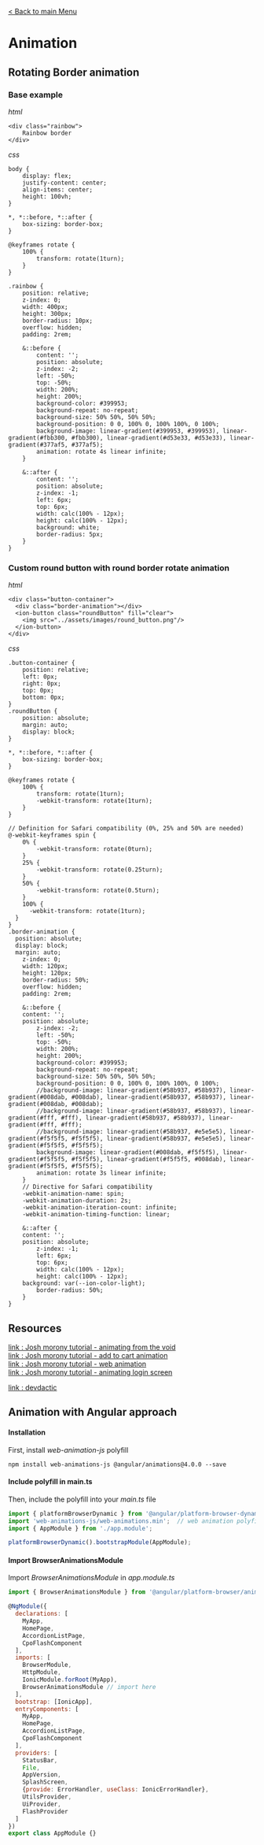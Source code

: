 [< Back to main Menu](https://github.com/gsoulie/Mobile-App-Development/blob/master/ionic2-test.md)    

# Animation

## Rotating Border animation

### Base example

*html*

```
<div class="rainbow">
	Rainbow border
</div>
```

*css*

```
body {
	display: flex;
	justify-content: center;
	align-items: center;
	height: 100vh;
}

*, *::before, *::after {
	box-sizing: border-box;
}

@keyframes rotate {
	100% {
		transform: rotate(1turn);
	}
}

.rainbow {
	position: relative;
	z-index: 0;
	width: 400px;
	height: 300px;
	border-radius: 10px;
	overflow: hidden;
	padding: 2rem;
	
	&::before {
		content: '';
		position: absolute;
		z-index: -2;
		left: -50%;
		top: -50%;
		width: 200%;
		height: 200%;
		background-color: #399953;
		background-repeat: no-repeat;
		background-size: 50% 50%, 50% 50%;
		background-position: 0 0, 100% 0, 100% 100%, 0 100%;
		background-image: linear-gradient(#399953, #399953), linear-gradient(#fbb300, #fbb300), linear-gradient(#d53e33, #d53e33), linear-gradient(#377af5, #377af5);
		animation: rotate 4s linear infinite;
	}
	
	&::after {
		content: '';
		position: absolute;
		z-index: -1;
		left: 6px;
		top: 6px;
		width: calc(100% - 12px);
		height: calc(100% - 12px);
		background: white;
		border-radius: 5px;
	}
}
```


### Custom round button with round border rotate animation

*html*

```
<div class="button-container">
  <div class="border-animation"></div>
  <ion-button class="roundButton" fill="clear">
    <img src="../assets/images/round_button.png"/>
  </ion-button>
</div>
```

*css*

```
.button-container {
    position: relative;
    left: 0px;
    right: 0px;
    top: 0px;
    bottom: 0px;
}
.roundButton {
    position: absolute;
    margin: auto;
    display: block;
}

*, *::before, *::after {
	box-sizing: border-box;
}

@keyframes rotate {
	100% {
        transform: rotate(1turn);
        -webkit-transform: rotate(1turn);
	}
}

// Definition for Safari compatibility (0%, 25% and 50% are needed)
@-webkit-keyframes spin {
    0% {
        -webkit-transform: rotate(0turn);
    }
    25% {
        -webkit-transform: rotate(0.25turn);
    }
    50% {
        -webkit-transform: rotate(0.5turn);
    }
    100% {
      -webkit-transform: rotate(1turn);
  }
}
.border-animation {
  position: absolute;
  display: block;
  margin: auto;
	z-index: 0;
	width: 120px;
	height: 120px;
	border-radius: 50%;
	overflow: hidden;
	padding: 2rem;
	
	&::before {
    content: '';
    position: absolute;
		z-index: -2;
		left: -50%;
		top: -50%;
		width: 200%;
		height: 200%;
		background-color: #399953;
		background-repeat: no-repeat;
		background-size: 50% 50%, 50% 50%;
		background-position: 0 0, 100% 0, 100% 100%, 0 100%;
        //background-image: linear-gradient(#58b937, #58b937), linear-gradient(#008dab, #008dab), linear-gradient(#58b937, #58b937), linear-gradient(#008dab, #008dab);
        //background-image: linear-gradient(#58b937, #58b937), linear-gradient(#fff, #fff), linear-gradient(#58b937, #58b937), linear-gradient(#fff, #fff);
        //background-image: linear-gradient(#58b937, #e5e5e5), linear-gradient(#f5f5f5, #f5f5f5), linear-gradient(#58b937, #e5e5e5), linear-gradient(#f5f5f5, #f5f5f5);
        background-image: linear-gradient(#008dab, #f5f5f5), linear-gradient(#f5f5f5, #f5f5f5), linear-gradient(#f5f5f5, #008dab), linear-gradient(#f5f5f5, #f5f5f5);
        animation: rotate 3s linear infinite;
    }
    // Directive for Safari compatibility
    -webkit-animation-name: spin;
    -webkit-animation-duration: 2s;
    -webkit-animation-iteration-count: infinite;
    -webkit-animation-timing-function: linear;
	
	&::after {
    content: '';
    position: absolute;
		z-index: -1;
		left: 6px;
		top: 6px;
		width: calc(100% - 12px);
		height: calc(100% - 12px);
    background: var(--ion-color-light);
		border-radius: 50%;
	}
}
```


## Resources

[link : Josh morony tutorial - animating from the void](https://www.joshmorony.com/animating-from-the-void-enter-and-exit-animations-in-ionic/)     
[link : Josh morony tutorial - add to cart animation](https://www.joshmorony.com/add-to-cart-with-the-web-animations-api-in-ionic/)    
[link : Josh morony tutorial - web animation](https://www.joshmorony.com/using-the-web-animations-api-in-ionic-2/)    
[link : Josh morony tutorial - animating login screen](https://www.joshmorony.com/create-an-animated-login-screen-in-ionic-2/)    

[link : devdactic](https://devdactic.com/animations-ionic-app/)    

## Animation with Angular approach

#### Installation
First, install *web-animation-js* polyfill

```
npm install web-animations-js @angular/animations@4.0.0 --save
```

#### Include polyfill in main.ts

Then, include the polyfill into your *main.ts* file

```javascript
import { platformBrowserDynamic } from '@angular/platform-browser-dynamic';
import 'web-animations-js/web-animations.min';  // web animation polyfill
import { AppModule } from './app.module';

platformBrowserDynamic().bootstrapModule(AppModule);
```

#### Import BrowserAnimationsModule

Import *BrowserAnimationsModule* in *app.module.ts*

```javascript
import { BrowserAnimationsModule } from '@angular/platform-browser/animations';

@NgModule({
  declarations: [
    MyApp,
    HomePage,
    AccordionListPage,
    CpoFlashComponent
  ],
  imports: [
    BrowserModule,
    HttpModule,
    IonicModule.forRoot(MyApp),
    BrowserAnimationsModule // import here
  ],
  bootstrap: [IonicApp],
  entryComponents: [
    MyApp,
    HomePage,
    AccordionListPage,
    CpoFlashComponent
  ],
  providers: [
    StatusBar,
    File,
    AppVersion,
    SplashScreen,
    {provide: ErrorHandler, useClass: IonicErrorHandler},
    UtilsProvider,
    UiProvider,
    FlashProvider
  ]
})
export class AppModule {}
```
